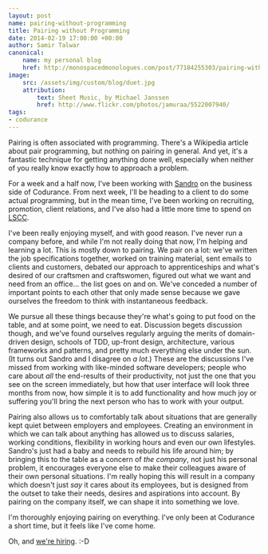 ```yaml
---
layout: post
name: pairing-without-programming
title: Pairing without Programming
date: 2014-02-19 17:00:00 +00:00
author: Samir Talwar
canonical:
    name: my personal blog
    href: http://monospacedmonologues.com/post/77184255303/pairing-without-programming
image:
    src: /assets/img/custom/blog/duet.jpg
    attribution:
        text: Sheet Music, by Michael Janssen
        href: http://www.flickr.com/photos/jamuraa/5522007940/
tags:
- codurance
---
```


Pairing is often associated with programming. There's a Wikipedia article about pair programming, but nothing on pairing in general. And yet, it's a fantastic technique for getting anything done well, especially when neither of you really know exactly how to approach a problem.

For a week and a half now, I've been working with [Sandro][@sandromancuso] on the business side of Codurance. From next week, I'll be heading to a client to do some actual programming, but in the mean time, I've been working on recruiting, promotion, client relations, and I've also had a little more time to spend on [LSCC][].

I've been really enjoying myself, and with good reason. I've never run a company before, and while I'm not really doing that now, I'm helping and learning a lot. This is mostly down to pairing. We pair on a lot: we've written the job specifications together, worked on training material, sent emails to clients and customers, debated our approach to apprenticeships and what's desired of our craftsmen and craftswomen, figured out what we want and need from an office… the list goes on and on. We've conceded a number of important points to each other that only made sense because we gave ourselves the freedom to think with instantaneous feedback.

We pursue all these things because they're what's going to put food on the table, and at some point, we need to eat. Discussion begets discussion though, and we've found ourselves regularly arguing the merits of domain-driven design, schools of TDD, up-front design, architecture, various frameworks and patterns, and pretty much everything else under the sun. (It turns out Sandro and I disagree on *a lot*.) These are the discussions I've missed from working with like-minded software developers; people who care about *all* the end-results of their productivity, not just the one that you see on the screen immediately, but how that user interface will look three months from now, how simple it is to add functionality and how much joy or suffering you'll bring the next person who has to work with your output.

Pairing also allows us to comfortably talk about situations that are generally kept quiet between employers and employees. Creating an environment in which we can talk about anything has allowed us to discuss salaries, working conditions, flexibility in working hours and even our own lifestyles. Sandro's just had a baby and needs to rebuild his life around him; by bringing this to the table as a concern of *the company*, not just his personal problem, it encourages everyone else to make their colleagues aware of their own personal situations. I'm really hoping this will result in a company which doesn't just *say* it cares about its employees, but is designed from the outset to take their needs, desires and aspirations into account. By pairing on the company itself, we can shape it into something we love.

I'm thoroughly enjoying pairing on everything. I've only been at Codurance a short time, but it feels like I've come home.

Oh, and [we're hiring][Codurance Careers]. :-D

[@sandromancuso]: https://twitter.com/sandromancuso
[Codurance Careers]: http://codurance.com/careers/craftsman.html
[LSCC]: http://londonswcraft.com/

